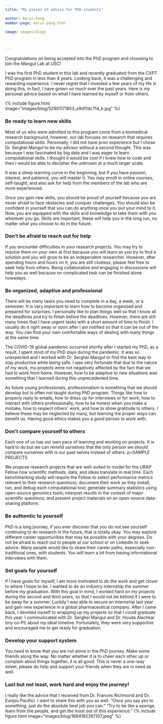 ```yaml
---
title: "My pieces of advice for PhD students"

author: Kerui-Peng
member-page: kerui-peng.html

image: images/blog/



---
```

Congratulations on being accepted into the PhD program and choosing to join the Mangul Lab at USC!

I was the first PhD student in this lab and recently graduated from the CXPT PhD program in less than 4 years. Looking back, it was a challenging and rewarding experience. I never regret that I invested a few years of my life in doing this, in fact, I have grown so much over the past years. Here is my personal advice based on what I have learned by myself or from others.

{% include figure.html image="images/blog/52901171853_e9d11dc7fd_k.jpg" %}


### Be ready to learn new skills

Most of us who were admitted to this program come from a biomedical research background, however, our lab focuses on research that requires computational skills. Personally, I did not have prior experience but I chose Dr. Serghei Mangul to be my advisor without a second thought. This was because I was fascinated by big data and I was eager to learn computational skills. I thought it would be cool if I knew how to code and then I would be able to decipher the unknown at a much larger scale.

It was a steep learning curve in the beginning, but if you have passion, interest, and patience, you will master it. You may enroll in online courses, self-taught, and also ask for help from the members of the lab who are more experienced. 

Once you gain new skills, you should be proud of yourself because you are never afraid to face obstacles and conquer challenges. You should also be confident in yourself that you can do anything once you put your mind to it. Now, you are equipped with the skills and knowledge to take them with you wherever you go. Skills are important, these will help you in the long run, no matter what you choose to do in the future. 

### Don’t be afraid to reach out for help

If you encounter difficulties in your research projects. You may try to resolve them on your own at first because you will learn as you try to find a solution and you will grow to be an independent researcher. However, after spending hours and hours on it, you are still clueless, please feel free to seek help from others. Being collaborative and engaging in discussions will help you as well because no complicated task can be finished alone nowadays.

### Be organized, adaptive and professional

There will be many tasks you need to complete in a day, a week, or a semester. It is very important to learn how to become organized and prepared for surprises. I personally like to plan things well so that I know all the deadlines and try to finish before the deadlines. However, there are still many times that I have urgent tasks with a short amount of time to finish. I usually do it right away or soon after I am notified so that it can be out of the way. You can find your own comfortable ways of dealing with many things at the same time. 

The COVID-19 global pandemic occurred shortly after I started my PhD, as a result, I spent most of my PhD days during the pandemic. It was so unexpected and I worked with Dr. Serghei Mangul to find the best way to stay productive while being safe. I was very fortunate that due to the nature of my work, my projects were not negatively affected by the fact that we had to work from home. However, how to be adaptive to new situations was something that I learned during this unprecedented time.

As future young professionals, professionalism is something that we should develop but is often not taught during PhD program. Things like how to properly reply to emails, how to dress up for interviews or for work, how to interact with others professionally, how to be honest when you make a mistake, how to respect others' work, and how to show gratitude to others. I believe these may be neglected by many, but learning the proper ways can benefit us. Having good ethics makes you a good person to work with.

### Don’t compare yourself to others

Each one of us has our own pace of learning and working on projects. It is hard to do but we can remind ourselves that the only person we should compare ourselves with is our past selves instead of others. p>SAMPLE PROJECTS</p>
We propose research projects that are well-suited to model for the URAP Fellow how scientific methods, data, and ideas translate in real time. Each benchmarking study will require the Fellow to select performance metrics relevant to their research questions; document their work as they install, run, and debug each computational tool; generate summary statistics using open-source genomics tools; interpret results in the context of major scientific questions; and present project materials on an open-source data-sharing platform.


### Be authentic to yourself

PhD is a long journey, if you ever discover that you do not see yourself continuing to do research in the future, that is totally okay. You may explore different career opportunities that may be possible with your degrees. Do not be afraid to reach out to people at our school or on LinkedIn to seek advice. Many people would like to share their career paths, especially non-traditional ones, with students. You will learn a lot from having informational interviews with them.
### Set goals for yourself

If I have goals for myself, I am more motivated to do the work and get closer to where I hope to be. I wanted to do an industry internship the summer before my graduation. With this goal in mind, I worked hard on my projects during the second and third years, so that I would not be behind if I were to be away for a summer. Luckily I was able to secure an internship last year and gain new experience in a global pharmaceutical company. After I came back, I devoted myself to wrapping up my projects so that I could graduate this year. I communicated with Dr. Serghei Mangul and Dr. Houda Alachkar (my co-PI) about my ideal timeline. Fortunately, they were very supportive and encouraged me to get ready for graduation.


### Develop your support system
You need to know that you are not alone in the PhD journey. Make some friends along the way. No matter whether it is to cheer each other up or complain about things together, it is all good. This is never a one-way street, please do help and support your friends when they are in need as well.
### Last but not least, work hard and enjoy the journey!
I really like the advice that I received from Dr. Frances Richmond and Dr. Eunjoo Pacifici. I want to share this with you as well. “Once you say yes to something, just do the absolute best job you can.” “Try to be like a sponge, learn from the people, and get the most out of this experience.”
{% include figure.html image="images/blog/1684192397107.jpeg" %}
